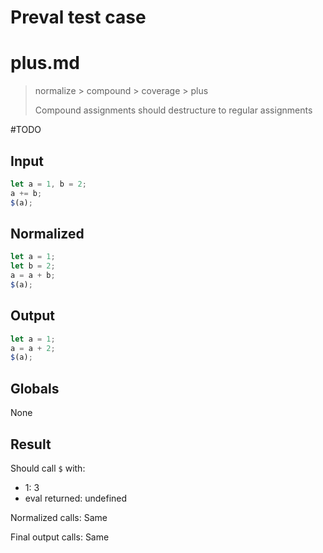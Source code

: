 # Preval test case

# plus.md

> normalize > compound > coverage > plus
>
> Compound assignments should destructure to regular assignments

#TODO

## Input

`````js filename=intro
let a = 1, b = 2;
a += b;
$(a);
`````

## Normalized

`````js filename=intro
let a = 1;
let b = 2;
a = a + b;
$(a);
`````

## Output

`````js filename=intro
let a = 1;
a = a + 2;
$(a);
`````

## Globals

None

## Result

Should call `$` with:
 - 1: 3
 - eval returned: undefined

Normalized calls: Same

Final output calls: Same

